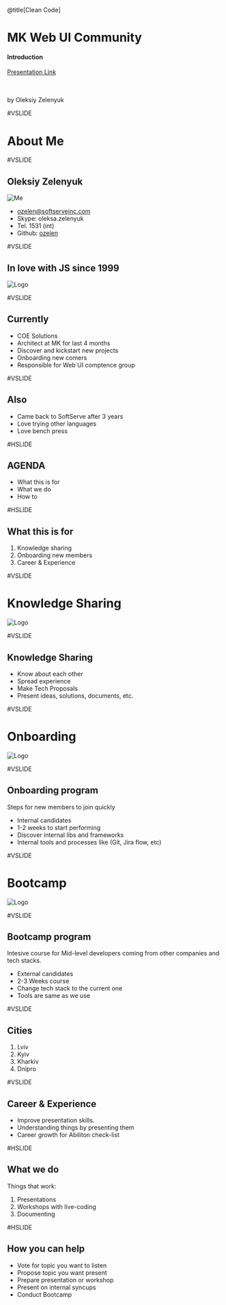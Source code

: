 @title[Clean Code]

# <span class="gold">MK</span> Web UI Community

#### Introduction

[Presentation Link](https://github.com/ozelen/presentation-webui-community)

<br>
<br>
<span class="byline">by Oleksiy Zelenyuk</span>

#VSLIDE

# About Me

#VSLIDE

## Oleksiy Zelenyuk
![Me](assets/images/me.png)

- ozelen@softserveinc.com
- Skype: oleksa.zelenyuk
- Tel. 1531 (int)
- Github: [ozelen](https://github.com/ozelen/)

#VSLIDE

## In love with JS since 1999

![Logo](assets/images/this.png)

#VSLIDE

## Currently

- COE Solutions                           <!-- .element: class="fragment" -->
- Architect at MK for last 4 months       <!-- .element: class="fragment" -->
- Discover and kickstart new projects     <!-- .element: class="fragment" -->
- Onboarding new comers                   <!-- .element: class="fragment" -->
- Responsible for Web UI comptence group  <!-- .element: class="fragment" -->

#VSLIDE

## Also

- Came back to SoftServe after 3 years    <!-- .element: class="fragment" -->
- Love trying other languages             <!-- .element: class="fragment" -->
- Love bench press                        <!-- .element: class="fragment" -->

#HSLIDE
## AGENDA

- What this is for <!-- .element: class="fragment" -->
- What we do       <!-- .element: class="fragment" -->
- How to           <!-- .element: class="fragment" -->

#HSLIDE
## What this is for

1. Knowledge sharing       <!-- .element: class="fragment" -->
1. Onboarding new members  <!-- .element: class="fragment" -->
1. Career & Experience     <!-- .element: class="fragment" -->

#VSLIDE

# Knowledge Sharing

![Logo](assets/images/knowledge-sharing.png)

#VSLIDE

## Knowledge Sharing

- Know about each other <!-- .element: class="fragment" -->
- Spread experience     <!-- .element: class="fragment" -->
- Make Tech Proposals   <!-- .element: class="fragment" -->
- Present ideas, solutions, documents, etc.         <!-- .element: class="fragment" -->

#VSLIDE
# Onboarding

![Logo](assets/images/manual.jpg)

#VSLIDE
## Onboarding program

Steps for new members to join quickly

- Internal candidates                                                <!-- .element: class="fragment" -->
- 1-2 weeks to start performing                                      <!-- .element: class="fragment" -->
- Discover internal libs and frameworks                              <!-- .element: class="fragment" -->
- Internal tools and processes like (Git, Jira flow, etc)            <!-- .element: class="fragment" -->

#VSLIDE

# Bootcamp

![Logo](assets/images/onboarding.jpg)

#VSLIDE

## Bootcamp program

Intesive course for Mid-level developers coming from other companies and tech stacks.

- External candidates                                 <!-- .element: class="fragment" -->
- 2-3 Weeks course                                    <!-- .element: class="fragment" -->
- Change tech stack to the current one                <!-- .element: class="fragment" -->
- Tools are same as we use                            <!-- .element: class="fragment" -->

#VSLIDE

## Cities

1. Lviv <!-- .element: class="fragment" -->
1. Kyiv <!-- .element: class="fragment" -->
1. Kharkiv <!-- .element: class="fragment" -->
1. Dnipro <!-- .element: class="fragment" -->

#VSLIDE

## Career & Experience

- Improve presentation skills.            <!-- .element: class="fragment" -->
- Understanding things by presenting them <!-- .element: class="fragment" -->
- Career growth for Abiliton check-list   <!-- .element: class="fragment" -->

#HSLIDE

## What we do

Things that work:

1. Presentations              <!-- .element: class="fragment" -->
1. Workshops with live-coding <!-- .element: class="fragment" -->
1. Documenting                <!-- .element: class="fragment" -->

#HSLIDE

## How you can help

- Vote for topic you want to listen <!-- .element: class="fragment" -->
- Propose topic you want present <!-- .element: class="fragment" -->
- Prepare presentation or workshop <!-- .element: class="fragment" -->
- Present on internal syncups
- Conduct Bootcamp
